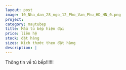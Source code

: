 ```yaml
---
layout: post
image: 10_Nha_dan_28_ngo_12_Pho_Van_Phu_HD_HN_0.png
project:
category: mautubep
title: Mẫu tủ bếp hiện đại
price: liên hệ
stock: đặt hàng
sizes: Kích thước theo đặt hàng
description: |
---
```

Thông tin về tủ bếp!!!!!!